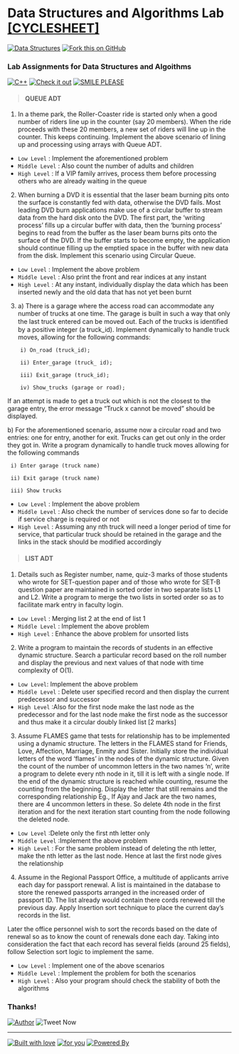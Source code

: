# Data Structures and Algorithms Lab [[CYCLESHEET]](https://github.com/vinitshahdeo/DSA-Lab-Codes/tree/master/CycleSheet)

[![Data Structures](https://img.shields.io/badge/Data&nbsp;Structures-Algorithms-dodgerblue.svg?style=for-the-badge&logo=c%2B%2B)](https://github.com/vinitshahdeo/DSA-Lab-Codes/fork) [![Fork this on GitHub](https://img.shields.io/badge/Click&nbsp;to&nbsp;Fork-This&nbsp;repository-orange.svg?style=for-the-badge&logo=git&logoColor=white)](https://github.com/vinitshahdeo/DSA-Lab-Codes/fork)

### Lab Assignments for Data Structures and Algoithms

[![C++](https://forthebadge.com/images/badges/made-with-c-plus-plus.svg)](https://github.com/vinitshahdeo) [![Check it out](https://forthebadge.com/images/badges/check-it-out.svg)](https://github.com/vinitshahdeo) [![SMILE PLEASE](https://forthebadge.com/images/badges/makes-people-smile.svg)](https://github.com/vinitshahdeo) 

> #### QUEUE ADT

1. In a theme park, the Roller-Coaster ride is started only when a good number of riders line up in the counter (say 20 members). When the ride proceeds with these 20 members, a new set of riders will line up in the counter. This keeps continuing. Implement the above scenario of lining up and processing using arrays with Queue ADT.
  - `Low Level` : Implement the aforementioned problem
  - `Middle Level` : Also count the number of adults and children 
  - `High Level` : If a VIP family arrives, process them before processing others who are already waiting in the queue

2. When burning a DVD it is essential that the laser beam burning pits onto the surface is constantly fed with data, otherwise the DVD fails. Most leading DVD burn applications make use of a circular buffer to stream data from the hard disk onto the DVD. The first part, the ‘writing process’ fills up a circular buffer with data, then the ‘burning process’ begins to read from the buffer as the laser beam burns pits onto the surface of the DVD. If the buffer starts to become empty, the application should continue filling up the emptied space in the buffer with new data from the disk. Implement this scenario using Circular Queue.
  - `Low Level` : Implement the above problem
  - `Middle Level` : Also print the front and rear indices at any instant 
  - `High Level` : At any instant, individually display the data which has been inserted newly and the old data that has not yet been burnt

3. a) There is a garage where the access road can accommodate any number of trucks at one time. The garage is built in such a way that only the last truck entered can be moved out. Each of the trucks is identiﬁed by a positive integer (a truck_id). Implement dynamically to handle truck moves, allowing for the following commands: 

```
    i) On_road (truck_id); 
    
    ii) Enter_garage (truck_ id); 
    
    iii) Exit_garage (truck_id); 
    
    iv) Show_trucks (garage or road);
  ```
    
If an attempt is made to get a truck out which is not the closest to the garage entry, the error message “Truck x cannot be moved” should be displayed.

b) For the aforementioned scenario, assume now a circular road and two entries: one for entry, another for exit. Trucks can get out only in the order they got in. Write a program dynamically to handle truck moves allowing for the following commands 
     
     i) Enter garage (truck name) 
     
     ii) Exit garage (truck name) 
     
     iii) Show trucks

  - `Low Level` : Implement the above problem
  - `Middle Level` : Also check the number of services done so far to decide if service charge is required or not
  - `High Level` : Assuming any nth truck will need a longer period of time for service, that particular truck should be retained in the garage and the links in the stack should be modified accordingly


> #### LIST ADT

1. Details such as Register number, name, quiz-3 marks of those students who wrote for SET-question paper and of those who wrote for SET-B question paper are maintained in sorted order in two separate lists L1 and L2. Write a program to merge the two lists in sorted order so as to facilitate mark entry in faculty login. 

  - `Low Level` : Merging list 2 at the end of list 1
  - `Middle Level` : Implement the above problem 
  - `High Level` : Enhance the above problem for unsorted lists

2. Write a program to maintain the records of students in an effective dynamic structure. Search a particular record based on the roll number and display the previous and next values of that node with time complexity of O(1).

  - `Low Level`: Implement the above problem
  - `Middle Level` : Delete user specified record and then display the current predecessor and successor
  - `High Level` :Also for the first node make the last node as the predecessor and for the last node make the first node as the successor and thus make it a circular doubly linked list	[2 marks]

3. Assume FLAMES game that tests for relationship has to be implemented using a dynamic structure. The letters in the FLAMES stand for Friends, Love, Affection, Marriage, Enmity and Sister. Initially store the individual letters of the word ‘flames’ in the nodes of the dynamic structure. Given the count of the number of uncommon letters in the two names ‘n’, write a program to delete every nth node in it, till it is left with a single node. If the end of the dynamic structure is reached while counting, resume the counting from the beginning. Display the letter that still remains and the corresponding relationship Eg., If Ajay and Jack are the two names, there are 4 uncommon letters in these. So delete 4th node in the first iteration and for the next iteration start counting from the node following the deleted node.

  - `Low Level` :Delete only the first nth letter only
  - `Middle Level` :Implement the above problem 
  - `High Level` : For the same problem instead of deleting the nth letter, make the nth letter as the last node. Hence at last the first node gives the relationship

4. Assume in the Regional Passport Office, a multitude of applicants arrive each day for passport renewal. A list is maintained in the database to store the renewed passports arranged in the increased order of passport ID. The list already would contain there cords renewed till the previous day. Apply Insertion sort technique to place the current day’s records in the list.

Later the office personnel wish to sort the records based on the date of renewal so as to know the count of renewals done each day. Taking into consideration the fact that each record has several fields (around 25 fields), follow Selection sort logic to implement the same.

  - `Low Level` : Implement one of the above scenarios 
  - `Middle Level` : Implement the problem for both the scenarios 
  - `High Level` : Also your program should check the stability of both the algorithms
  
### Thanks!

[![Author](https://img.shields.io/badge/Author-@vinitshahdeo-gray.svg?colorA=gray&colorB=dodgerblue)](https://github.com/vinitshahdeo/) ![Tweet Now](https://img.shields.io/twitter/url/https/github.com/vinitshahdeo/DSA-Lab-Codes.svg?style=social)

---

[![Built with love](https://forthebadge.com/images/badges/built-with-love.svg)](https://github.com/vinitshahdeo) [![for you](https://forthebadge.com/images/badges/for-you.svg)](https://github.com/vinitshahdeo) [![Powered By](https://forthebadge.com/images/badges/powered-by-oxygen.svg)](https://facebook.com/vinitshahdeo)
